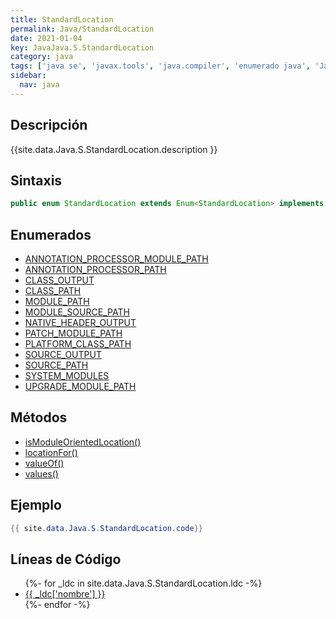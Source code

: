 ```yaml
---
title: StandardLocation
permalink: Java/StandardLocation
date: 2021-01-04
key: JavaJava.S.StandardLocation
category: java
tags: ['java se', 'javax.tools', 'java.compiler', 'enumerado java', 'Java 1.6']
sidebar: 
  nav: java
---
```


## Descripción
{{site.data.Java.S.StandardLocation.description }}

## Sintaxis
~~~java
public enum StandardLocation extends Enum<StandardLocation> implements JavaFileManager.Location
~~~

## Enumerados
* [ANNOTATION_PROCESSOR_MODULE_PATH](/Java/StandardLocation/ANNOTATION_PROCESSOR_MODULE_PATH)
* [ANNOTATION_PROCESSOR_PATH](/Java/StandardLocation/ANNOTATION_PROCESSOR_PATH)
* [CLASS_OUTPUT](/Java/StandardLocation/CLASS_OUTPUT)
* [CLASS_PATH](/Java/StandardLocation/CLASS_PATH)
* [MODULE_PATH](/Java/StandardLocation/MODULE_PATH)
* [MODULE_SOURCE_PATH](/Java/StandardLocation/MODULE_SOURCE_PATH)
* [NATIVE_HEADER_OUTPUT](/Java/StandardLocation/NATIVE_HEADER_OUTPUT)
* [PATCH_MODULE_PATH](/Java/StandardLocation/PATCH_MODULE_PATH)
* [PLATFORM_CLASS_PATH](/Java/StandardLocation/PLATFORM_CLASS_PATH)
* [SOURCE_OUTPUT](/Java/StandardLocation/SOURCE_OUTPUT)
* [SOURCE_PATH](/Java/StandardLocation/SOURCE_PATH)
* [SYSTEM_MODULES](/Java/StandardLocation/SYSTEM_MODULES)
* [UPGRADE_MODULE_PATH](/Java/StandardLocation/UPGRADE_MODULE_PATH)

## Métodos
* [isModuleOrientedLocation()](/Java/StandardLocation/isModuleOrientedLocation)
* [locationFor()](/Java/StandardLocation/locationFor)
* [valueOf()](/Java/StandardLocation/valueOf)
* [values()](/Java/StandardLocation/values)

## Ejemplo
~~~java
{{ site.data.Java.S.StandardLocation.code}}
~~~

## Líneas de Código
<ul>
{%- for _ldc in site.data.Java.S.StandardLocation.ldc -%}
   <li>
       <a href="{{_ldc['url'] }}">{{ _ldc['nombre'] }}</a>
   </li>
{%- endfor -%}
</ul>
